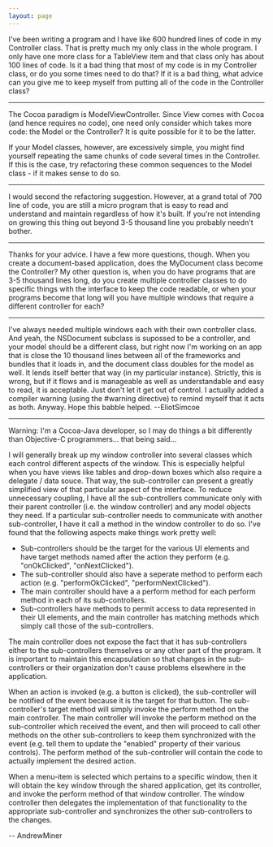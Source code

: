 ```yaml
---
layout: page
---
```


I've been writing a program and I have like 600 hundred lines of code in my Controller class. That is pretty much my only class in the whole program. I only have one more class for a TableView item and that class only has about 100 lines of code. Is it a bad thing that most of my code is in my Controller class, or do you some times need to do that? If it is a bad thing, what advice can you give me to keep myself from putting all of the code in the Controller class?

----

The Cocoa paradigm is ModelViewController. Since View comes with Cocoa (and hence requires no code), one need only consider which takes more code: the Model or the Controller? It is quite possible for it to be the latter.

If your Model classes, however, are excessively simple, you might find yourself repeating the same chunks of code several times in the Controller. If this is the case, try refactoring these common sequences to the Model class - if it makes sense to do so.

----

I would second the refactoring suggestion.  However, at a grand total of 700 line of code, you are still a micro program that is easy to read and understand and maintain regardless of how it's built.  If you're not intending on growing this thing out beyond 3-5 thousand line you probably needn't bother.

----

Thanks for your advice. I have a few more questions, though. When you create a document-based application, does the MyDocument class become the Controller? My other question is, when you do have programs that are 3-5 thousand lines long, do you create multiple controller classes to do specific things with the interface to keep the code readable, or when your programs become that long will you have multiple windows that require a different controller for each?

----

I've always needed multiple windows each with their own controller class. And yeah, the NSDocument subclass is supossed to be a controller, and your model should be a different class, but right now I'm working on an app that is close the 10 thousand lines between all of the frameworks and bundles that it loads in, and the document class doubles for the model as well. It lends itself better that way (in my particular instance). Strictly, this is wrong, but if it flows and is manageable as well as understandable and easy to read, it is acceptable. Just don't let it get out of control. I actually added a compiler warning (using the #warning directive) to remind myself that it acts as both. Anyway. Hope this babble helped. --EliotSimcoe

----

Warning: I'm a Cocoa-Java developer, so I may do things a bit differently than Objective-C programmers...  that being said...

I will generally break up my window controller into several classes which each control different aspects of the window.  This is especially helpful when you have views like tables and drop-down boxes which also require a delegate / data souce.  That way, the sub-controller can present a greatly simplified view of that particular aspect of the interface.  To reduce unnecessary coupling, I have all the sub-controllers communicate only with their parent controller (i.e. the window controller) and any model objects they need.  If a particular sub-controller needs to communicate with another sub-controller, I have it call a method in the window controller to do so.  I've found that the following aspects make things work pretty well:


* Sub-controllers should be the target for the various UI elements and have  target methods named after the action they perform (e.g. "onOkClicked", "onNextClicked").
* The sub-controller should also have a seperate method to perform each action (e.g. "performOkClicked", "performNextClicked").
* The main controller should have a a perform method for each perform method in each of its sub-controllers.
* Sub-controllers have methods to permit access to data represented in their UI elements, and the main controller has matching methods which simply call those of the sub-controllers.


The main controller does not expose the fact that it has sub-controllers either to the sub-controllers themselves or any other part of the program.  It is important to maintain this encapsulation so that changes in the sub-controllers or their organization don't cause problems elsewhere in the application.

When an action is invoked (e.g. a button is clicked), the sub-controller will be notified of the event because it is the target for that button.  The sub-controller's target method will simply invoke the perform method on the main controller.  The main controller will invoke the perform method on the sub-controller which received the event, and then will proceed to call other methods on the other sub-controllers to keep them synchronized with the event (e.g. tell them to update the "enabled" property of their various controls).  The perform method of the sub-controller will contain the code to actually implement the desired action.

When a menu-item is selected which pertains to a specific window, then it will obtain the key window through the shared application, get its controller, and invoke the perform method of that window controller.  The window controller then delegates the implementation of that functionality to the appropriate sub-controller and synchronizes the other sub-controllers to the changes.

-- AndrewMiner
